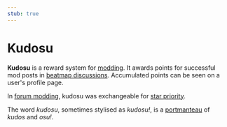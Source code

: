 ```yaml
---
stub: true
---
```


# Kudosu

**Kudosu** is a reward system for [modding](/wiki/Modding). It awards points for successful mod posts in [beatmap discussions](/wiki/Beatmap_Discussion). Accumulated points can be seen on a user's profile page.

In [forum modding](/wiki/Modding/Forum_modding), kudosu was exchangeable for [star priority](/wiki/Modding/Star_priority).

The word *kudosu*, sometimes stylised as *kudosu!*, is a [portmanteau](https://en.wikipedia.org/wiki/Portmanteau) of *kudos* and *osu!*.

<!-- TODO:
  - something about the ranking at https://old.ppy.sh/p/kudosu
  - history in general / forum modding usage
  - "You could explain kudosu's usage in evaluating BN applications, its past usage in BN Ranking systems" -jbhyperion
  - how it looks and works in beatmap discussions
  - when is it appropriate to award kd
->
